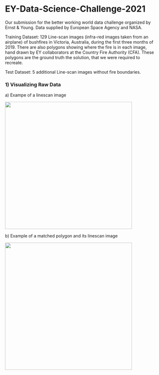 # EY-Data-Science-Challenge-2021
Our submission for the better working world data challenge organized by Ernst &amp; Young. Data supplied by European Space Agency and NASA.

Training Dataset: 129 Line-scan images (infra-red images taken from an airplane) of bushfires in Victoria, Australia, during the first three months of 2019. There are also polygons showing where the fire is in each image, hand drawn by EY collaborators at the Country Fire Authority (CFA). These polygons are the ground truth the solution, that we were required to recreate.

Test Dataset: 5 additional Line-scan images without fire boundaries.

### 1) Visualizing Raw Data

a) Exampe of a linescan image

<img src="https://github.com/okayteakay/EY-Data-Science-Challenge-2021/blob/main/images/linescan1.png" width="420">

b) Example of a matched polygon and its linescan image

<img src="https://github.com/okayteakay/EY-Data-Science-Challenge-2021/blob/main/images/linescan_polygon.png" width="420">



